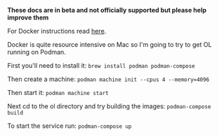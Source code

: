 **These docs are in beta and not officially supported but please help improve them** 

For Docker instructions read [here](https://github.com/internetarchive/openlibrary/blob/master/docker/README.md).

Docker is quite resource intensive on Mac so I'm going to try to get OL running on Podman.

First you'll need to install it:
`brew install podman podman-compose`

Then create a machine:
`podman machine init --cpus 4 --memory=4096`

Then start it:
`podman machine start`

Next cd to the ol directory and try building the images:
`podman-compose build`

To start the service run:
`podman-compose up`